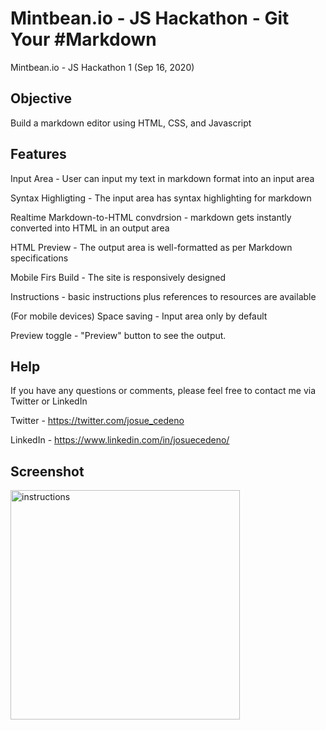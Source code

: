 # Mintbean.io - JS Hackathon - Git Your #Markdown

Mintbean.io - JS Hackathon 1 (Sep 16, 2020)

## Objective

Build a markdown editor using HTML, CSS, and Javascript

## Features

Input Area - User can input my text in markdown format into an input area

Syntax Highligting - The input area has syntax highlighting for markdown

Realtime Markdown-to-HTML convdrsion - markdown gets instantly converted into HTML in an output area

HTML Preview - The output area is well-formatted as per Markdown specifications

Mobile Firs Build - The site is responsively designed

Instructions - basic instructions plus references to resources are available

(For mobile devices)
Space saving - Input area only by default

Preview toggle - "Preview" button to see the output.


## Help

If you have any questions or comments, please feel free to contact me via Twitter or LinkedIn

Twitter - https://twitter.com/josue_cedeno

LinkedIn - https://www.linkedin.com/in/josuecedeno/

## Screenshot
<img width="367" alt="instructions" src="https://user-images.githubusercontent.com/47830532/93543820-2731c980-f922-11ea-9385-14f510394588.png">

